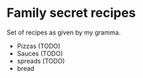 # Family secret recipes 

Set of recipes as given by my gramma.

- Pizzas (TODO)
- Sauces (TODO)
- spreads (TODO)
- bread
